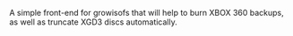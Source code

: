 A simple front-end for growisofs that will help to burn XBOX 360 backups, as well as truncate XGD3 discs automatically. 
